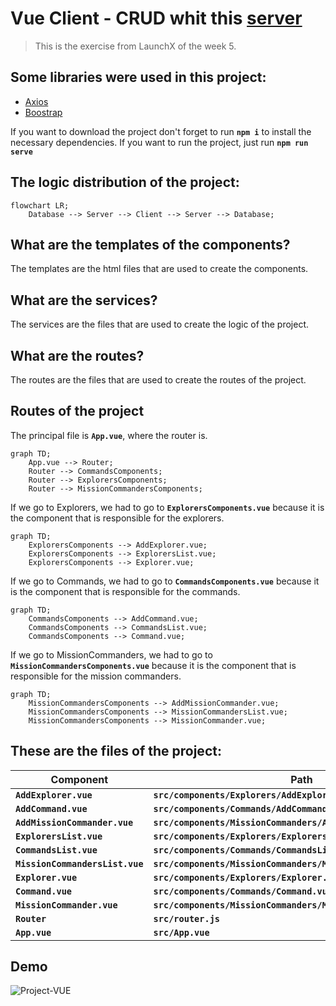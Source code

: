 # Vue Client - CRUD whit this [server](https://github.com/martinGM05/PrismaDB)

> This is the exercise from LaunchX of the week 5.

## Some libraries were used in this project:
- [Axios](https://www.npmjs.com/package/axios)
- [Boostrap](https://getbootstrap.com/)

If you want to download the project don't forget to run **`npm i`** to install the necessary dependencies.
If you want to run the project, just run **`npm run serve`**

## The logic distribution of the project:
```mermaid
flowchart LR;
    Database --> Server --> Client --> Server --> Database;
```

##  What are the templates of the components?
The templates are the html files that are used to create the components.

## What are the services?
The services are the files that are used to create the logic of the project.

## What are the routes?
The routes are the files that are used to create the routes of the project.

## Routes of the project
The principal file is **`App.vue`**, where the router is.
```mermaid
graph TD;
    App.vue --> Router;
    Router --> CommandsComponents;
    Router --> ExplorersComponents;
    Router --> MissionCommandersComponents;
```

If we go to Explorers, we had to go to **`ExplorersComponents.vue`** because it is the component that is responsible for the explorers.
```mermaid
graph TD;
    ExplorersComponents --> AddExplorer.vue;
    ExplorersComponents --> ExplorersList.vue;
    ExplorersComponents --> Explorer.vue;
```

If we go to Commands, we had to go to **`CommandsComponents.vue`** because it is the component that is responsible for the commands.
```mermaid
graph TD;
    CommandsComponents --> AddCommand.vue;
    CommandsComponents --> CommandsList.vue;
    CommandsComponents --> Command.vue;
```

If we go to MissionCommanders, we had to go to **`MissionCommandersComponents.vue`** because it is the component that is responsible for the mission commanders.
```mermaid
graph TD;
    MissionCommandersComponents --> AddMissionCommander.vue;
    MissionCommandersComponents --> MissionCommandersList.vue;
    MissionCommandersComponents --> MissionCommander.vue;
```



## These are the files of the project:
| Component | Path |
| --- | --- |
| **`AddExplorer.vue`** | **`src/components/Explorers/AddExplorer.vue`** |
| **`AddCommand.vue`** | **`src/components/Commands/AddCommand.vue`** |
| **`AddMissionCommander.vue`** | **`src/components/MissionCommanders/AddMissionCommander.vue`** |
| **`ExplorersList.vue`** | **`src/components/Explorers/ExplorersList.vue`** |
| **`CommandsList.vue`** | **`src/components/Commands/CommandsList.vue`** |
| **`MissionCommandersList.vue`** | **`src/components/MissionCommanders/MissionCommandersList.vue`** |
| **`Explorer.vue`** | **`src/components/Explorers/Explorer.vue`** |
| **`Command.vue`** | **`src/components/Commands/Command.vue`** |
| **`MissionCommander.vue`** | **`src/components/MissionCommanders/MissionCommander.vue`** |
| **`Router`** | **`src/router.js`** |
| **`App.vue`** | **`src/App.vue`** |

## Demo
![Project-VUE](https://user-images.githubusercontent.com/63875704/167356090-d7586562-ab4b-4eb3-9a06-75a88dacbfb1.gif)
